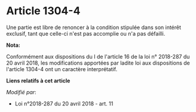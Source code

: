 # Article 1304-4

Une partie est libre de renoncer à la condition stipulée dans son intérêt exclusif, tant que celle-ci n'est pas accomplie ou
n'a pas défailli.

**Nota:**

Conformément aux dispositions du I de l'article 16 de la loi n° 2018-287 du 20 avril 2018, les modifications apportées par
ladite loi aux dispositions de l'article 1304-4 ont un caractère interprétatif.

**Liens relatifs à cet article**

_Modifié par_:

  - Loi n°2018-287 du 20 avril 2018 - art. 11
